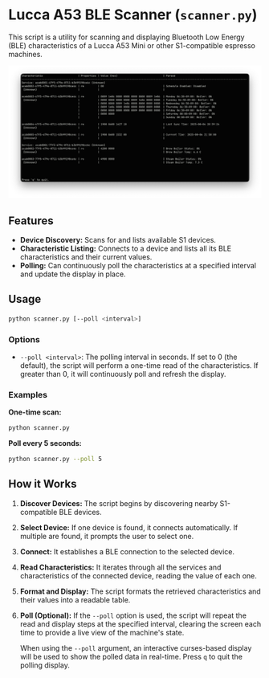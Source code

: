 # Lucca A53 BLE Scanner (`scanner.py`)

This script is a utility for scanning and displaying Bluetooth Low Energy (BLE) characteristics of a Lucca A53 Mini or other S1-compatible espresso machines.

![screenshot of scanner.py](../images/screenshot_scanner.png?raw=true)

## Features

- **Device Discovery:** Scans for and lists available S1 devices.
- **Characteristic Listing:** Connects to a device and lists all its BLE characteristics and their current values.
- **Polling:** Can continuously poll the characteristics at a specified interval and update the display in place.

## Usage

```bash
python scanner.py [--poll <interval>]
```

### Options

- `--poll <interval>`: The polling interval in seconds. If set to 0 (the default), the script will perform a one-time read of the characteristics. If greater than 0, it will continuously poll and refresh the display.

### Examples

**One-time scan:**

```bash
python scanner.py
```

**Poll every 5 seconds:**

```bash
python scanner.py --poll 5
```

## How it Works

1.  **Discover Devices:** The script begins by discovering nearby S1-compatible BLE devices.
2.  **Select Device:** If one device is found, it connects automatically. If multiple are found, it prompts the user to select one.
3.  **Connect:** It establishes a BLE connection to the selected device.
4.  **Read Characteristics:** It iterates through all the services and characteristics of the connected device, reading the value of each one.
5.  **Format and Display:** The script formats the retrieved characteristics and their values into a readable table.
6.  **Poll (Optional):** If the `--poll` option is used, the script will repeat the read and display steps at the specified interval, clearing the screen each time to provide a live view of the machine's state.

    When using the `--poll` argument, an interactive curses-based display will be used to show the polled data in real-time. Press `q` to quit the polling display.
